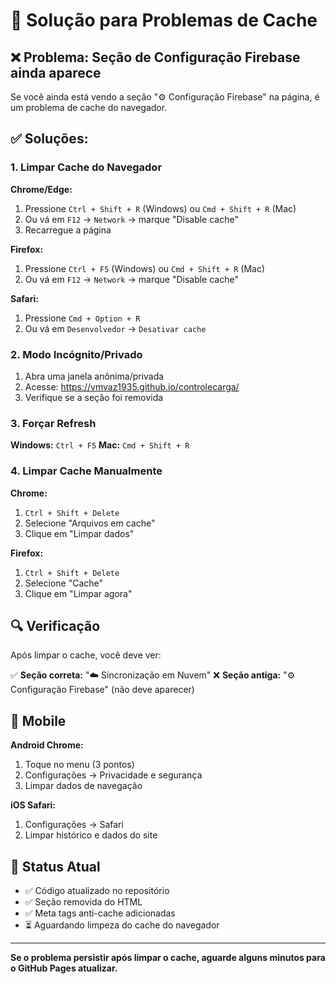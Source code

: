 # 🔄 Solução para Problemas de Cache

## ❌ Problema: Seção de Configuração Firebase ainda aparece

Se você ainda está vendo a seção "⚙️ Configuração Firebase" na página, é um problema de cache do navegador.

## ✅ Soluções:

### 1. **Limpar Cache do Navegador**

**Chrome/Edge:**
1. Pressione `Ctrl + Shift + R` (Windows) ou `Cmd + Shift + R` (Mac)
2. Ou vá em `F12` → `Network` → marque "Disable cache"
3. Recarregue a página

**Firefox:**
1. Pressione `Ctrl + F5` (Windows) ou `Cmd + Shift + R` (Mac)
2. Ou vá em `F12` → `Network` → marque "Disable cache"

**Safari:**
1. Pressione `Cmd + Option + R`
2. Ou vá em `Desenvolvedor` → `Desativar cache`

### 2. **Modo Incógnito/Privado**

1. Abra uma janela anônima/privada
2. Acesse: https://vmvaz1935.github.io/controlecarga/
3. Verifique se a seção foi removida

### 3. **Forçar Refresh**

**Windows:** `Ctrl + F5`
**Mac:** `Cmd + Shift + R`

### 4. **Limpar Cache Manualmente**

**Chrome:**
1. `Ctrl + Shift + Delete`
2. Selecione "Arquivos em cache"
3. Clique em "Limpar dados"

**Firefox:**
1. `Ctrl + Shift + Delete`
2. Selecione "Cache"
3. Clique em "Limpar agora"

## 🔍 Verificação

Após limpar o cache, você deve ver:

✅ **Seção correta:** "☁️ Sincronização em Nuvem"
❌ **Seção antiga:** "⚙️ Configuração Firebase" (não deve aparecer)

## 📱 Mobile

**Android Chrome:**
1. Toque no menu (3 pontos)
2. Configurações → Privacidade e segurança
3. Limpar dados de navegação

**iOS Safari:**
1. Configurações → Safari
2. Limpar histórico e dados do site

## 🚀 Status Atual

- ✅ Código atualizado no repositório
- ✅ Seção removida do HTML
- ✅ Meta tags anti-cache adicionadas
- ⏳ Aguardando limpeza do cache do navegador

---

**Se o problema persistir após limpar o cache, aguarde alguns minutos para o GitHub Pages atualizar.**
